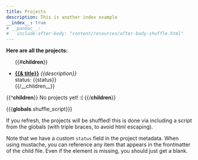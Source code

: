 ```yaml
---
title: Projects
description: This is another index example
__index__: true
# __pandoc__:
#   include-after-body: "content/resources/after-body-shuffle.html"
---
```


**Here are all the projects:**

<ul id="shuffleme">

{{#__children__}}
<li>
<a href="{{__filename__}}"><b>{{& title}}</b></a>
	<em>{{description}}</em>  
	<br/>
	status: {{status}}
</li>
{{/__children__}}

</ul>

{{^__children__}}
No projects yet! :(
{{/__children__}}

{{{__globals__.shuffle_script}}}

If you refresh, the projects will be shuffled! this is done via including a script from the globals (with triple braces, to avoid html escaping).


Note that we have a custom `status` field in the project metadata. When using mustache, you can reference any item that appears in the frontmatter of the child file. Even if the element is missing, you should just get a blank.